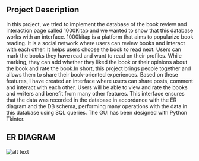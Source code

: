 ## Project Description
In this project, we tried to implement the database of the book review and interaction page called 1000Kitap and we wanted to show that this database works with an interface.
1000kitap is a platform that aims to popularize book reading. It is a social network where users can review books and interact with each other. It helps users choose the book to read next. Users can mark the books they have read and want to read on their profiles. While marking, they can add whether they liked the book or their opinions about the book and rate the book.In short, this project brings people together and allows them to share their book-oriented experiences.
Based on these features, I have created an interface where users can share posts, comment and interact with each other. Users will be able to view and rate the books and writers and benefit from many other features. This interface ensures that the data was recorded in the database in accordance with the ER diagram and the DB schema, performing many operations with the data in this database using SQL queries.
The GUI has been designed with Python Tkinter.

## ER DIAGRAM
![alt text](http://url/to/)


